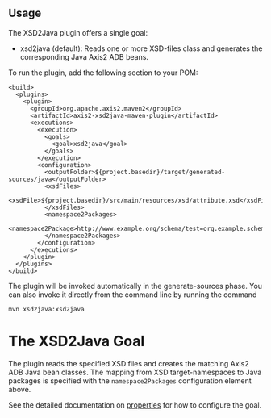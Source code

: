 <!--
  ~ Licensed to the Apache Software Foundation (ASF) under one
  ~ or more contributor license agreements. See the NOTICE file
  ~ distributed with this work for additional information
  ~ regarding copyright ownership. The ASF licenses this file
  ~ to you under the Apache License, Version 2.0 (the
  ~ "License"); you may not use this file except in compliance
  ~ with the License. You may obtain a copy of the License at
  ~
  ~ http://www.apache.org/licenses/LICENSE-2.0
  ~
  ~ Unless required by applicable law or agreed to in writing,
  ~ software distributed under the License is distributed on an
  ~ "AS IS" BASIS, WITHOUT WARRANTIES OR CONDITIONS OF ANY
  ~ KIND, either express or implied. See the License for the
  ~ specific language governing permissions and limitations
  ~ under the License.
  -->

Usage
-----

The XSD2Java plugin offers a single goal:

* xsd2java (default): Reads one or more XSD-files class and generates the corresponding Java Axis2 ADB beans.

To run the plugin, add the following section to your POM:

    <build>
      <plugins>
        <plugin>
          <groupId>org.apache.axis2.maven2</groupId>
          <artifactId>axis2-xsd2java-maven-plugin</artifactId>
          <executions>
            <execution>
              <goals>
                <goal>xsd2java</goal>
              </goals>
            </execution>
            <configuration>
              <outputFolder>${project.basedir}/target/generated-sources/java</outputFolder>
              <xsdFiles>
                  <xsdFile>${project.basedir}/src/main/resources/xsd/attribute.xsd</xsdFile>
              </xsdFiles>
              <namespace2Packages>
                  <namespace2Package>http://www.example.org/schema/test=org.example.schema.test</namespace2Package>
              </namespace2Packages>
            </configuration>
          </executions>
        </plugin>
      </plugins>
    </build>

The plugin will be invoked automatically in the generate-sources
phase. You can also invoke it directly from the command line by
running the command

    mvn xsd2java:xsd2java

# The XSD2Java Goal

The plugin reads the specified XSD files and creates the matching Axis2 ADB Java bean classes.  The mapping from
XSD target-namespaces to Java packages is specified with the `namespace2Packages` configuration element above.

See the detailed documentation on [properties](xsd2java-mojo.html) for how to configure the goal.
